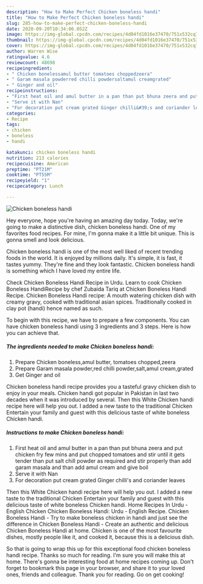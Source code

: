 ```yaml
---
description: "How to Make Perfect Chicken boneless handi"
title: "How to Make Perfect Chicken boneless handi"
slug: 285-how-to-make-perfect-chicken-boneless-handi
date: 2020-09-20T10:34:06.052Z
image: https://img-global.cpcdn.com/recipes/4d04fd1016e37470/751x532cq70/chicken-boneless-handi-recipe-main-photo.jpg
thumbnail: https://img-global.cpcdn.com/recipes/4d04fd1016e37470/751x532cq70/chicken-boneless-handi-recipe-main-photo.jpg
cover: https://img-global.cpcdn.com/recipes/4d04fd1016e37470/751x532cq70/chicken-boneless-handi-recipe-main-photo.jpg
author: Warren Wise
ratingvalue: 4.6
reviewcount: 48698
recipeingredient:
- " Chicken bonelessamul butter tomatoes choppedzeera"
- " Garam masala powderred chilli powdersaltamul creamgrated"
- " Ginger and oil"
recipeinstructions:
- "First heat oil and amul butter in a pan than put bhuna zeera and put chicken fry few mins and put chopped tomatoes and stir until it gets tender than put salt chill powder as required and stir properly than add garam masala and than add amul cream and give boil"
- "Serve it with Nan"
- "For decoration put cream grated Ginger chilli&#39;s and coriander leaves"
categories:
- Recipe
tags:
- chicken
- boneless
- handi

katakunci: chicken boneless handi 
nutrition: 213 calories
recipecuisine: American
preptime: "PT21M"
cooktime: "PT55M"
recipeyield: "1"
recipecategory: Lunch

---
```



![Chicken boneless handi](https://img-global.cpcdn.com/recipes/4d04fd1016e37470/751x532cq70/chicken-boneless-handi-recipe-main-photo.jpg)

Hey everyone, hope you're having an amazing day today. Today, we're going to make a distinctive dish, chicken boneless handi. One of my favorites food recipes. For mine, I'm gonna make it a little bit unique. This is gonna smell and look delicious.

Chicken boneless handi is one of the most well liked of recent trending foods in the world. It is enjoyed by millions daily. It's simple, it is fast, it tastes yummy. They're fine and they look fantastic. Chicken boneless handi is something which I have loved my entire life.

Check Chicken Boneless Handi Recipe in Urdu. Learn to cook Chicken Boneless HandiRecipe by chef Zubaida Tariq at Chicken Boneless Handi Recipe. Chicken Boneless Handi recipe: A mouth watering chicken dish with creamy gravy, cooked with traditional asian spices. Traditionally cooked in clay pot (handi) hence named as such.


To begin with this recipe, we have to prepare a few components. You can have chicken boneless handi using 3 ingredients and 3 steps. Here is how you can achieve that.

<!--inarticleads1-->

##### The ingredients needed to make Chicken boneless handi:

1. Prepare  Chicken boneless,amul butter, tomatoes chopped,zeera
1. Prepare  Garam masala powder,red chilli powder,salt,amul cream,grated
1. Get  Ginger and oil


Chicken boneless handi recipe provides you a tasteful gravy chicken dish to enjoy in your meals. Chicken handi got popular in Pakistan in last two decades when it was introduced by several. Then this White Chicken handi recipe here will help you out. I added a new taste to the traditional Chicken Entertain your family and guest with this delicious taste of white boneless Chicken handi. 

<!--inarticleads2-->

##### Instructions to make Chicken boneless handi:

1. First heat oil and amul butter in a pan than put bhuna zeera and put chicken fry few mins and put chopped tomatoes and stir until it gets tender than put salt chill powder as required and stir properly than add garam masala and than add amul cream and give boil
1. Serve it with Nan
1. For decoration put cream grated Ginger chilli&#39;s and coriander leaves


Then this White Chicken handi recipe here will help you out. I added a new taste to the traditional Chicken Entertain your family and guest with this delicious taste of white boneless Chicken handi. Home Recipes In Urdu - English Chicken Chicken Boneless Handi: Urdu - English Recipe. Chicken Boneless Handi - Try to make boneless chicken in handi and just see the difference in Chicken Boneless Handi - Create an authentic and delicious Chicken Boneless Handi at home. Chicken is one of the most favourite dishes, mostly people like it, and cooked it, because this is a delicious dish. 

So that is going to wrap this up for this exceptional food chicken boneless handi recipe. Thanks so much for reading. I'm sure you will make this at home. There's gonna be interesting food at home recipes coming up. Don't forget to bookmark this page in your browser, and share it to your loved ones, friends and colleague. Thank you for reading. Go on get cooking!
